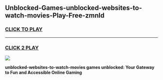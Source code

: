 
## Unblocked-Games-unblocked-websites-to-watch-movies-Play-Free-zmnld
<h3>
<a href="https://premium76.site?title=unblocked-websites-to-watch-movies&ref=21A">CLICK TO PLAY</a></h3>
<hr>

<h3>
<a href="https://premium76.site?title=unblocked-websites-to-watch-movies&ref=21A">CLICK 2 PLAY</a>
  
</h3>

<a href="https://premium76.site?title=unblocked-websites-to-watch-movies&ref=21A"><img src="https://clearcache.store/games.png"></a>


**unblocked-websites-to-watch-movies games unblocked: Your Gateway to Fun and Accessible Online Gaming**

